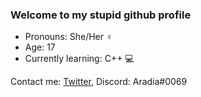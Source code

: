 
<!--
**Femboyhooters-png/Femboyhooters-png** is a ✨ _special_ ✨ repository because its `README.md` (this file) appears on your GitHub profile.

Here are some ideas to get you started:

- 🔭 I’m currently working on ...
- 🌱 I’m currently learning ...
- 👯 I’m looking to collaborate on ...
- 🤔 I’m looking for help with ...
- 💬 Ask me about ...
- 📫 How to reach me: ...
- 😄 Pronouns: ...
- ⚡ Fun fact: ...
-->

### Welcome to my stupid github profile

- Pronouns: She/Her ♀️
- Age: 17
- Currently learning: C++ 💻

Contact me: 
[Twitter](https://twitter.com/__Aradia), 
Discord: Aradia#0069


